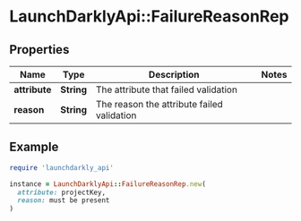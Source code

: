 # LaunchDarklyApi::FailureReasonRep

## Properties

| Name | Type | Description | Notes |
| ---- | ---- | ----------- | ----- |
| **attribute** | **String** | The attribute that failed validation |  |
| **reason** | **String** | The reason the attribute failed validation |  |

## Example

```ruby
require 'launchdarkly_api'

instance = LaunchDarklyApi::FailureReasonRep.new(
  attribute: projectKey,
  reason: must be present
)
```

